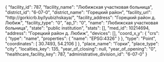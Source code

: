 {
    "facility_id": 787,
    "facility_name": "Любижская участковая больница",
    "district_id": "6-07-0",
    "district_name": "Горецкий район",
    "facility_url": "http:\/\/gorkicrb.by\/lyubizhskaya\/",
    "facility_address": "Горецкий район д. Любиж",
    "facility_type": "0",
    "ap_1": "0",
    "name": "Любижская участковая больница",
    "state": "public institution",
    "stats": [],
    "med_id": 10214694,
    "address": "Горецкий район д. Любиж",
    "devices": [],
    "coord_x_y": {
        "crs": {
            "type": "name",
            "properties": {
                "name": "EPSG:4326"
            }
        },
        "type": "Point",
        "coordinates": [
            30.7493,
            54.2106
        ]
    },
    "place_name": "Горки",
    "place_type": "city",
    "localties_key": 135,
    "year_of_closing": null,
    "year_of_opening": "0",
    "healthcare_facility_key": 787,
    "administrative_division_id": "6-07-0"
}
